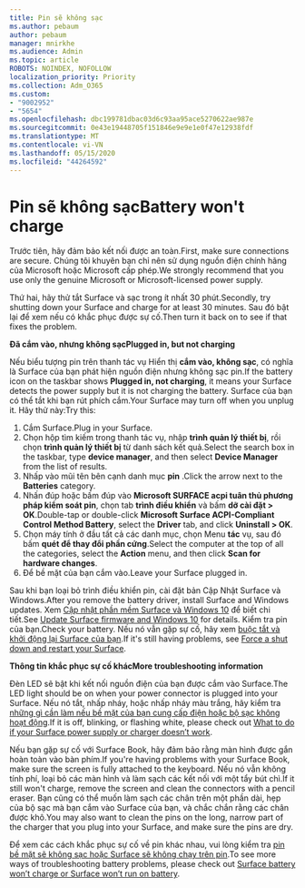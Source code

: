 ```yaml
---
title: Pin sẽ không sạc
ms.author: pebaum
author: pebaum
manager: mnirkhe
ms.audience: Admin
ms.topic: article
ROBOTS: NOINDEX, NOFOLLOW
localization_priority: Priority
ms.collection: Adm_O365
ms.custom:
- "9002952"
- "5654"
ms.openlocfilehash: dbc199781dbac03d6c93aa95ace5270622ae987e
ms.sourcegitcommit: 0e43e19448705f151846e9e9e1e0f47e12938fdf
ms.translationtype: MT
ms.contentlocale: vi-VN
ms.lasthandoff: 05/15/2020
ms.locfileid: "44264592"
---
```

# <a name="battery-wont-charge"></a><span data-ttu-id="01d33-102">Pin sẽ không sạc</span><span class="sxs-lookup"><span data-stu-id="01d33-102">Battery won't charge</span></span>

<span data-ttu-id="01d33-103">Trước tiên, hãy đảm bảo kết nối được an toàn.</span><span class="sxs-lookup"><span data-stu-id="01d33-103">First, make sure connections are secure.</span></span> <span data-ttu-id="01d33-104">Chúng tôi khuyên bạn chỉ nên sử dụng nguồn điện chính hãng của Microsoft hoặc Microsoft cấp phép.</span><span class="sxs-lookup"><span data-stu-id="01d33-104">We strongly recommend that you use only the genuine Microsoft or Microsoft-licensed power supply.</span></span>

<span data-ttu-id="01d33-105">Thứ hai, hãy thử tắt Surface và sạc trong ít nhất 30 phút.</span><span class="sxs-lookup"><span data-stu-id="01d33-105">Secondly, try shutting down your Surface and charge for at least 30 minutes.</span></span> <span data-ttu-id="01d33-106">Sau đó bật lại để xem nếu có khắc phục được sự cố.</span><span class="sxs-lookup"><span data-stu-id="01d33-106">Then turn it back on to see if that fixes the problem.</span></span>

<span data-ttu-id="01d33-107">**Đã cắm vào, nhưng không sạc**</span><span class="sxs-lookup"><span data-stu-id="01d33-107">**Plugged in, but not charging**</span></span>

<span data-ttu-id="01d33-108">Nếu biểu tượng pin trên thanh tác vụ Hiển thị **cắm vào, không sạc**, có nghĩa là Surface của bạn phát hiện nguồn điện nhưng không sạc pin.</span><span class="sxs-lookup"><span data-stu-id="01d33-108">If the battery icon on the taskbar shows **Plugged in, not charging**, it means your Surface detects the power supply but it is not charging the battery.</span></span> <span data-ttu-id="01d33-109">Surface của bạn có thể tắt khi bạn rút phích cắm.</span><span class="sxs-lookup"><span data-stu-id="01d33-109">Your Surface may turn off when you unplug it.</span></span> <span data-ttu-id="01d33-110">Hãy thử này:</span><span class="sxs-lookup"><span data-stu-id="01d33-110">Try this:</span></span>

1. <span data-ttu-id="01d33-111">Cắm Surface.</span><span class="sxs-lookup"><span data-stu-id="01d33-111">Plug in your Surface.</span></span>
2. <span data-ttu-id="01d33-112">Chọn hộp tìm kiếm trong thanh tác vụ, nhập **trình quản lý thiết bị**, rồi chọn **trình quản lý thiết bị** từ danh sách kết quả.</span><span class="sxs-lookup"><span data-stu-id="01d33-112">Select the search box in the taskbar, type **device manager**, and then select **Device Manager** from the list of results.</span></span>
3. <span data-ttu-id="01d33-113">Nhấp vào mũi tên bên cạnh danh mục **pin** .</span><span class="sxs-lookup"><span data-stu-id="01d33-113">Click the arrow next to the **Batteries** category.</span></span>
4. <span data-ttu-id="01d33-114">Nhấn đúp hoặc bấm đúp vào **Microsoft SURFACE acpi tuân thủ phương pháp kiểm soát pin**, chọn tab **trình điều khiển** và bấm **dỡ cài đặt > OK**.</span><span class="sxs-lookup"><span data-stu-id="01d33-114">Double-tap or double-click **Microsoft Surface ACPI-Compliant Control Method Battery**, select the **Driver** tab, and click **Uninstall > OK**.</span></span>
5. <span data-ttu-id="01d33-115">Chọn máy tính ở đầu tất cả các danh mục, chọn Menu **tác** vụ, sau đó bấm **quét để thay đổi phần cứng**.</span><span class="sxs-lookup"><span data-stu-id="01d33-115">Select the computer at the top of all the categories, select the **Action** menu, and then click **Scan for hardware changes**.</span></span>
6. <span data-ttu-id="01d33-116">Để bề mặt của bạn cắm vào.</span><span class="sxs-lookup"><span data-stu-id="01d33-116">Leave your Surface plugged in.</span></span>

<span data-ttu-id="01d33-117">Sau khi bạn loại bỏ trình điều khiển pin, cài đặt bản Cập Nhật Surface và Windows.</span><span class="sxs-lookup"><span data-stu-id="01d33-117">After you remove the battery driver, install Surface and Windows updates.</span></span> <span data-ttu-id="01d33-118">Xem [Cập nhật phần mềm Surface và Windows 10](https://support.microsoft.com/help/4023505) để biết chi tiết.</span><span class="sxs-lookup"><span data-stu-id="01d33-118">See [Update Surface firmware and Windows 10](https://support.microsoft.com/help/4023505) for details.</span></span> <span data-ttu-id="01d33-119">Kiểm tra pin của bạn.</span><span class="sxs-lookup"><span data-stu-id="01d33-119">Check your battery.</span></span> <span data-ttu-id="01d33-120">Nếu nó vẫn gặp sự cố, hãy xem [buộc tắt và khởi động lại Surface của bạn](https://support.microsoft.com/help/4036280/surface-force-a-shut-down-and-restart-your-surface).</span><span class="sxs-lookup"><span data-stu-id="01d33-120">If it's still having problems, see [Force a shut down and restart your Surface](https://support.microsoft.com/help/4036280/surface-force-a-shut-down-and-restart-your-surface).</span></span>

<span data-ttu-id="01d33-121">**Thông tin khắc phục sự cố khác**</span><span class="sxs-lookup"><span data-stu-id="01d33-121">**More troubleshooting information**</span></span>

<span data-ttu-id="01d33-122">Đèn LED sẽ bật khi kết nối nguồn điện của bạn được cắm vào Surface.</span><span class="sxs-lookup"><span data-stu-id="01d33-122">The LED light should be on when your power connector is plugged into your Surface.</span></span> <span data-ttu-id="01d33-123">Nếu nó tắt, nhấp nháy, hoặc nhấp nháy màu trắng, hãy kiểm tra [những gì cần làm nếu bề mặt của bạn cung cấp điện hoặc bộ sạc không hoạt động](https://support.microsoft.com/help/4484763/surface-fix-issues-with-your-power-supply).</span><span class="sxs-lookup"><span data-stu-id="01d33-123">If it is off, blinking, or flashing white, please check out [What to do if your Surface power supply or charger doesn’t work](https://support.microsoft.com/help/4484763/surface-fix-issues-with-your-power-supply).</span></span> 

<span data-ttu-id="01d33-124">Nếu bạn gặp sự cố với Surface Book, hãy đảm bảo rằng màn hình được gắn hoàn toàn vào bàn phím.</span><span class="sxs-lookup"><span data-stu-id="01d33-124">If you're having problems with your Surface Book, make sure the screen is fully attached to the keyboard.</span></span> <span data-ttu-id="01d33-125">Nếu nó vẫn không tính phí, loại bỏ các màn hình và làm sạch các kết nối với một tẩy bút chì.</span><span class="sxs-lookup"><span data-stu-id="01d33-125">If it still won't charge, remove the screen and clean the connectors with a pencil eraser.</span></span> <span data-ttu-id="01d33-126">Bạn cũng có thể muốn làm sạch các chân trên một phần dài, hẹp của bộ sạc mà bạn cắm vào Surface của bạn, và chắc chắn rằng các chân được khô.</span><span class="sxs-lookup"><span data-stu-id="01d33-126">You may also want to clean the pins on the long, narrow part of the charger that you plug into your Surface, and make sure the pins are dry.</span></span>

<span data-ttu-id="01d33-127">Để xem các cách khắc phục sự cố về pin khác nhau, vui lòng kiểm tra [pin bề mặt sẽ không sạc hoặc Surface sẽ không chạy trên pin](https://support.microsoft.com/help/4023536/surface-surface-battery-wont-charge).</span><span class="sxs-lookup"><span data-stu-id="01d33-127">To see more ways of troubleshooting battery problems, please check out [Surface battery won’t charge or Surface won’t run on battery](https://support.microsoft.com/help/4023536/surface-surface-battery-wont-charge).</span></span>

